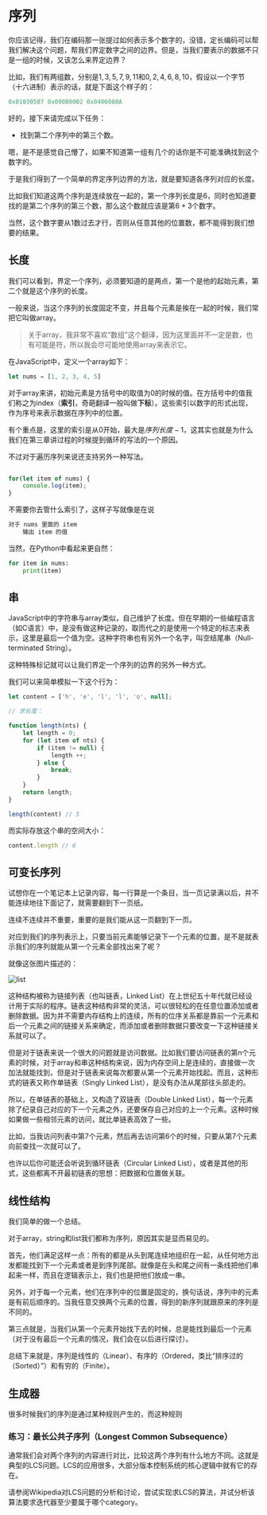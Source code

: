 # 序列

你应该记得，我们在编码那一张提过如何表示多个数字的，没错，定长编码可以帮我们解决这个问题，帮我们界定数字之间的边界。但是，当我们要表示的数据不只是一组的时候，又该怎么来界定边界？

比如，我们有两组数，分别是$1,3,5,7,9,11$和$0,2,4,6,8,10$，假设以一个字节（十六进制）表示的话，就是下面这个样子的：

```cpp
0x01030507 0x090B0002 0x0406080A
```

好的，接下来请完成以下任务：

* 找到第二个序列中的第三个数。

嗯，是不是感觉自己懵了，如果不知道第一组有几个的话你是不可能准确找到这个数字的。

于是我们得到了一个简单的界定序列边界的方法，就是要知道各序列对应的长度。

比如我们知道这两个序列是连续放在一起的，第一个序列长度是$6$，同时也知道要找的是第二个序列的第三个数，那么这个数就应该是第$6+3$个数字。

当然，这个数字要从$1$数过去才行，否则从任意其他的位置数，都不能得到我们想要的结果。

## 长度

我们可以看到，界定一个序列，必须要知道的是两点，第一个是他的起始元素，第二个就是这个序列的长度。

一般来说，当这个序列的长度固定不变，并且每个元素是挨在一起的时候，我们常把它叫做array。

> 关于array，我非常不喜欢“数组”这个翻译，因为这里面并不一定是数，也有可能是符，所以我会尽可能地使用array来表示它。

在JavaScript中，定义一个array如下：

```javascript
let nums = [1, 2, 3, 4, 5]
```

对于array来讲，初始元素是方括号中的取值为0的时候的值。在方括号中的值我们称之为index（**索引**，奇葩翻译一般叫做**下标**）。这些索引以数字的形式出现，作为序号来表示数据在序列中的位置。

有个重点是，这里的索引是从$0$开始，最大是$序列长度-1$，这其实也就是为什么我们在第三章讲过程的时候提到循环的写法的一个原因。

不过对于遍历序列来说还支持另外一种写法。

```javascript

for(let item of nums) {
    console.log(item);
}
```

不需要你去管什么索引了，这样子写就像是在说

```javascript
对于 nums 里面的 item
    输出 item 的值
```

当然，在Python中看起来更自然：

```python
for item in nums:
    print(item)
```

## 串

JavaScript中的字符串与array类似，自己维护了长度。但在早期的一些编程语言（如C语言）中，是没有做这种记录的，取而代之的是使用一个特定的标志来表示，这里是最后一个值为空。这种字符串也有另外一个名字，叫空结尾串（Null-terminated String）。

这种特殊标记就可以让我们界定一个序列的边界的另外一种方式。

我们可以来简单模拟一下这个行为：
```javascript
let content = ['h', 'e', 'l', 'l', 'o', null];

// 求长度：

function length(nts) {
    let length = 0;
    for (let item of nts) {
        if (item != null) {
            length ++;
        } else {
            break;
        }
    }
    return length;
}

length(content) // 5
```

而实际存放这个串的空间大小：
```javascript
content.length // 6
```

## 可变长序列

试想你在一个笔记本上记录内容，每一行算是一个条目，当一页记录满以后，并不能连续地往下面记了，就需要翻到下一页纸。

连续不连续并不重要，重要的是我们能从这一页翻到下一页。

对应到我们的序列表示上，只要当前元素能够记录下一个元素的位置，是不是就表示我们的序列就能从第一个元素全部找出来了呢？

就像这张图片描述的：

![list](https://upload.wikimedia.org/wikipedia/commons/thumb/1/1b/Cons-cells.svg/320px-Cons-cells.svg.png)

这种结构被称为链接列表（也叫链表，Linked List）在上世纪五十年代就已经设计用于实际的程序。链表这种结构非常的灵活，可以很轻松的在任意位置添加或者删除数据。因为并不需要内存结构上的连续，所有的位序关系都是靠前一个元素和后一个元素之间的链接关系来确定，而添加或者删除数据只要改变一下这种链接关系就可以了。

但是对于链表来说一个很大的问题就是访问数据。比如我们要访问链表的第n个元素的时候，对于array和串这种结构来说，因为内存空间上是连续的，直接做一次加法就能找到，但是对于链表来说每次都要从第一个元素开始找起。而且，这种形式的链表又称作单链表（Singly Linked List），是没有办法从尾部往头部走的。

所以，在单链表的基础上，又构造了双链表（Double Linked List），每一个元素除了纪录自己对应的下一个元素之外，还要保存自己对应的上一个元素。这种时候如果做一些相邻元素的访问，就比单链表高效了一些。

比如，当我访问列表中第7个元素，然后再去访问第6个的时候，只要从第7个元素向前查找一次就可以了。

也许以后你可能还会听说到循环链表（Circular Linked List），或者是其他的形式，这些都离不开最初链表的思想：把数据和位置做关联。

## 线性结构

我们简单的做一个总结。

对于array，string和list我们都称为序列，原因其实是显而易见的。

首先，他们满足这样一点：所有的都是从头到尾连续地组织在一起，从任何地方出发都能找到下一个元素或者是到序列尾部。就像是在头和尾之间有一条线把他们串起来一样，而且在逻辑表示上，我们也是把他们放成一串。

另外，对于每一个元素，他们在序列中的位置是固定的，换句话说，序列中的元素是有前后顺序的。当我任意交换两个元素的位置，得到的新序列就跟原来的序列是不同的。

第三点就是，当我们从第一个元素开始找下去的时候，总是能找到最后一个元素（对于没有最后一个元素的情况，我们会在以后进行探讨）。

总结下来就是，序列是线性的（Linear）、有序的（Ordered，类比“排序过的（Sorted）”）和有穷的（Finite）。

## 生成器

很多时候我们的序列是通过某种规则产生的，而这种规则

### 练习：最长公共子序列（Longest Common Subsequence）

通常我们会对两个序列的内容进行对比，比较这两个序列有什么地方不同。这就是典型的LCS问题。LCS的应用很多，大部分版本控制系统的核心逻辑中就有它的存在。

请参阅Wikipedia对LCS问题的分析和讨论，尝试实现求LCS的算法，并试分析该算法要求迭代器至少要属于哪个category。

